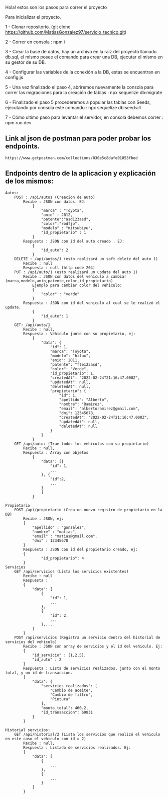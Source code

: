 Hola! estos son los pasos para correr el proyecto

Para inicializar el proyecto.

1 - Clonar repositorio. (git clone https://github.com/MatiasGonzalez97/servicio_tecnico.git)

2 - Correr en consola : npm i

3 - Crear la base de datos, hay un archivo en la raiz del proyecto llamado db.sql, el mismo posee el comando para crear una DB, ejecutar el mismo en su gestor de su DB.

4 - Configurar las variables de la conexión a la DB, estas se encuentran en config.js

5 - Una vez finalizado el paso 4, abriremos nuevamente la consola para correr las migraciones para la creación de tablas : npx sequelize db:migrate

6 - Finalizado el paso 5 procederemos a popular las tablas con Seeds, ejecutando por consola este comando : npx sequelize db:seed:all

7 - Cómo ultimo paso para levantar el servidor, en consola debemos correr : npm run dev


## Link al json de postman para poder probar los endpoints.
    https://www.getpostman.com/collections/030e5c8dafe01853fbed

## Endpoints dentro de la aplicacion y explicación de los mismos:
    Autos: 
        POST : /api/autos (Creacion de auto)
            Recibe : JSON con datos. EJ: 
                {
                    "marca" : "Toyota",
                    "anio" : 2012,
                    "patente":"asd123asd",
                    "color":"rodfjo",
                    "modelo" : "mitsubiyu",
                    "id_propietario" : 1
                }
            Respuesta : JSON con id del auto creado . EJ:
                {
                    "id_auto": 2
                }
        DELETE : /api/autos/1 (esto realizará un soft delete del auto 1)
            Recibe : null
            Respuesta : null (http code 204)
        PUT : /api/auto/1 (esto realizará un update del auto 1)
            Recibe : JSON con datos del vehiculo a cambiar (marca,modelo,anio,patente,color,id_propietario) 
                Ejemplo para cambiar color del vehiculo:
                {
                    "color" : "verde"
                }
            Respuesta : JSON con id del vehiculo al cual se le realizó el update.
                {
                    "id_auto": 1
                }
        GET: /api/auto/1
            Recibe : null,
            Respuesta : Vehiculo junto con su propietario, ej:
                {
                    "data": {
                        "id": 1,
                        "marca": "Toyota",
                        "modelo": "hilux",
                        "anio": 2011,
                        "patente": "fte123asd",
                        "color": "Verde",
                        "id_propietario": 1,
                        "createdAt": "2022-02-24T21:16:47.000Z",
                        "updatedAt": null,
                        "deletedAt": null,
                        "propietario": {
                            "id": 1,
                            "apellido": "Alberto",
                            "nombre": "Ramirez",
                            "email": "albertoramirez@gmail.com",
                            "dni": 12345678,
                            "createdAt": "2022-02-24T21:16:47.000Z",
                            "updatedAt": null,
                            "deletedAt": null
                        }
                    }
                }
        GET /api/auto: (Trae todos los vehiculos con su propietario)
            Recibe : null,
            Respuesta : Array con objetos
                {
                    "data": [{
                        "id": 1,
                        ...
                    }, {
                        "id":2,
                        ...
                    }
                    ]
                }

    Propietario 
        POST /api/propietario (Crea un nuevo registro de propietario en la DB)
            Recibe : JSON, ej: 
            {
                "apellido" : "gonzalez",
                "nombre" : "matias",
                "email" : "matias@gmail.com",
                "dni" : 12345678
            }
            Respuesta : JSON con id del propietario creado, ej:
            {
                    "id_propietario": 4
            }
    Servicios
        GET /api/servicios (Lista los servicios existentes)
            Recibe : null
            Respuesta : 
            {
                "data": [
                    {
                        "id": 1,
                        ...
                    },
                    {
                        "id": 2,
                        ...
                    },...
                ]
            }
        POST /api/servicios (Registra un servicio dentro del historial de servicios del vehiculo)
            Recibe : JSON con array de servicios y el id del vehiculo. Ej:
            {
                "id_servicio" : [1,2,5],
                "id_auto" : 2
            }
            Respuesta : Lista de servicios realizados, junto con el monto total, y un id de transaccion.
            {
                "data": {
                    "servicios_realizados": [
                        "Cambio de aceite",
                        "Cambio de filtro",
                        "Pintura"
                    ],
                    "monto_total": 460.2,
                    "id_transaccion": 60831
                }
            }

    Historial servicios:
        GET /api/historial/2 (Lista los servicios que realizó el vehiculo en este caso el vehiculo con id = 2)
            Recibe : null, 
            Respuesta : Listado de servicios realizados. Ej:
            {
                "data": [
                    {
                        ...
                    },
                    {
                        ...
                    }
                ]
            }

